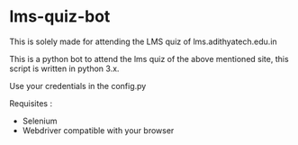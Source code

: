 # lms-quiz-bot
This is solely made for attending the LMS quiz of lms.adithyatech.edu.in

This is a python bot to attend the lms quiz of the above mentioned site, this script is written in python 3.x.

Use your credentials in the config.py

Requisites :
  * Selenium
  * Webdriver compatible with your browser
